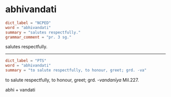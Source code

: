 # abhivandati

``` toml
dict_label = "NCPED"
word = "abhivandati"
summary = "salutes respectfully."
grammar_comment = "pr. 3 sg."
```

salutes respectfully.

--------------------

``` toml
dict_label = "PTS"
word = "abhivandati"
summary = "to salute respectfully, to honour, greet; grd. -va"
```

to salute respectfully, to honour, greet; grd. *\-vandanīya* Mil.227.

abhi \+ vandati

